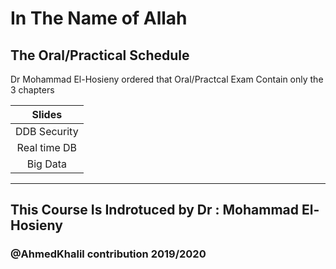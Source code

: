 # In The Name of Allah 

## The Oral/Practical Schedule 
 Dr Mohammad El-Hosieny ordered that Oral/Practcal Exam Contain only the 3 chapters 


|Slides|
|:--:|
| DDB Security|
| Real time DB |
| Big Data |


---
## This Course Is Indrotuced by Dr : Mohammad El-Hosieny
### @AhmedKhalil contribution 2019/2020


